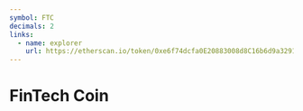 ```yaml
---
symbol: FTC
decimals: 2
links:
  - name: explorer
    url: https://etherscan.io/token/0xe6f74dcfa0E20883008d8C16b6d9a329189D0C30
---
```


# FinTech Coin
